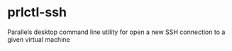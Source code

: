 prlctl-ssh
==========

Parallels desktop command line utility for open a new SSH connection to a given virtual machine